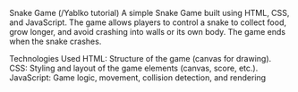 Snake Game (/Yablko tutorial)
A simple Snake Game built using HTML, CSS, and JavaScript. The game allows players to control a snake to collect food, grow longer, and avoid crashing into walls or its own body. The game ends when the snake crashes.

Technologies Used
HTML: Structure of the game (canvas for drawing).
CSS: Styling and layout of the game elements (canvas, score, etc.).
JavaScript: Game logic, movement, collision detection, and rendering
